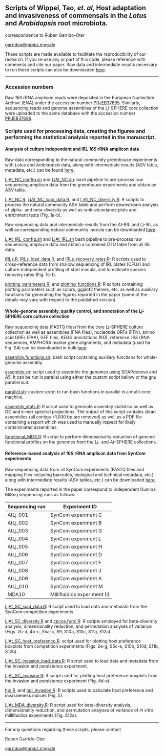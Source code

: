 ## Scripts of Wippel, Tao, *et. al*, Host adaptation and invasiveness of commensals in the *Lotus* and *Arabidopsis* root microbiota.

correspondence to Ruben Garrido-Oter

garridoo@mpipz.mpg.de

These scripts are made available to facilitate the reproducibility of our research. If you re-use any or part of this code, please reference with comments and cite our paper. Raw data and intermediate results necessary to run these scripts can also be downloaded [here](http://www.mpipz.mpg.de/scripts).

---------------------------

### Accession numbers

Raw *16S* rRNA amplicon reads were deposited in the European Nucleotide Archive (ENA) under the accession number [PRJEB37695](XXX). Similarly, sequencing reads and genome assemblies of the *Lj*-SPHERE core collection were uploaded to the same database with the accession number [PRJEB37696](XXX).

### Scripts used for processing data, creating the figures and performing the statistical analysis reported in the manuscript.

#### Analysis of culture independent and IRL *16S* rRNA amplicon data

Raw data corresponding to the natural community greenhouse experiments with *Lotus* and *Arabidopsis* data, along with intermediate results (ASV table, metadata, etc.) can be found [here](http://www.at-sphere.com/ljsphere/LjAt_NC.tar.gz).

[LjAt_NC_config.sh](https://github.com/garridoo/ljsphere/blob/master/LjAt_NC_config.sh) and
[LjAt_NC.sh](https://github.com/garridoo/ljsphere/blob/master/LjAt_NC.sh):
bash pipeline to pre-process raw sequencing amplicon data from the greenhouse experiments and obtain an ASV table.

[LjAt_NC.R](https://github.com/garridoo/ljsphere/blob/master/LjAt_NC.R),
[LjAt_NC_load_data.R](https://github.com/garridoo/ljsphere/blob/master/LjAt_NC_load_data.R), and
[LjAt_NC_diversity.R](https://github.com/garridoo/ljsphere/blob/master/LjAt_NC_diversity.R):
R scripts to process the natural community ASV table and perform downstream analysis of alpha- and beta-diversity as well as rank-abundance plots and enrichment tests (Fig. 1a-b).

Raw sequencing data and intermediate results from the *At*-IRL and *Lj*-IRL as well as corresponding natural community inocula can be downloaded [here](http://www.at-sphere.com/ljsphere/LjAt_IRL.tar.gz).

[LjAt_IRL_config.sh](https://github.com/garridoo/ljsphere/blob/master/LjAt_IRL_config.sh) and
[LjAt_IRL.sh](https://github.com/garridoo/ljsphere/blob/master/LjAt_IRL.sh)
bash pipeline to pre-process raw sequencing amplicon data and obtain a combined OTU table from all IRL data.

[IRLs.R](https://github.com/garridoo/ljsphere/blob/master/IRLs.R),
[IRLs_load_data.R](https://github.com/garridoo/ljsphere/blob/master/IRLs_load_data.R), and
[IRLs_recovery_rates.R](https://github.com/garridoo/ljsphere/blob/master/IRLs_recovery_rates.R):
R scripts used to cross-reference data from shallow sequencing of IRL plates (CFUs) and culture-independent profiling of start inocula, and to estimate species recovery rates (Fig. 1c-f).

[plotting_parameters.R](https://github.com/garridoo/ljsphere/blob/master/plotting_parameters.R), and
[plotting_functions.R](https://github.com/garridoo/ljsphere/blob/master/plotting_functions.R):
R scripts containing plotting parameters such as colors, ggplot2 themes, etc. as well as auxiliary functions for generating the figures reported in the paper (some of the details may vary with respect to the published version).

#### Whole-genome assembly, quality control, and annotation of the *Lj*-SPHERE core culture collection

Raw sequencing data (FASTQ files) from the core *Lj*-SPHERE culture collection as well as assemblies (FNA files), nucleotide ORFs (FFN), amino acid ORFs (FAA), GFF files, KEGG annotations (KO), reference *16S* rRNA sequences, AMPHORA marker gene alignments, and metadata (used for Fig. S4) can be downloaded in bulk [here](http://www.at-sphere.com/ljsphere/LjAt_WGS.tar.gz).

[assembly.functions.sh](https://github.com/garridoo/ljsphere/blob/master/assembly.functions.sh): bash script containing auxiliary functions for whole-genome assembly.

[assembly.sh](https://github.com/garridoo/ljsphere/blob/master/assembly.sh): script used to assemble the genomes using SOAPdenovo and A5. It can be run in parallel using either the custom script bellow or the gnu parallel suit.

[parallel.sh](https://github.com/garridoo/lsphere/blob/master/parallel.sh): custom script to run bash functions in parallel in a multi-core machine.

[assembly_stats.R](https://github.com/garridoo/ljsphere/blob/master/assembly_stats.R): R script used to generate assembly statistics as well as GC and k-mer spectral projections. The output of this script contains clean assemblies (all contigs <1,000 bp are removed) as well as a PDF file containing a report which was used to manually inspect for likely contaminated assemblies.

[functional_MDS.R](https://github.com/garridoo/ljsphere/blob/master/functional_MDS.R): R script to perform dimensionality reduction of genome functional profiles on the genomes from the *Lj*- and *At*-SPHERE collections.

#### Reference-based analysis of *16S* rRNA amplicon data from SynCom experiments

Raw sequencing data from all SynCom experiments (FASTQ files and mapping files including barcodes, biological and technical metadata, etc.) along with intermediate results (ASV tables, etc.) can be downloaded [here](http://www.at-sphere.com/ljphere/LjAt_SC.tar.gz).

The experiments reported in the paper correspond to independent Illumina MiSeq sequencing runs as follows:

| Sequencing run | Experiment ID            |
| -------------- |--------------------------|
| AtLj_001        | SynCom experiment C      |
| AtLj_002        | SynCom experiment B      |
| AtLj_003        | SynCom experiment G      |
| AtLj_004        | SynCom experiment L      |
| AtLj_005        | SynCom experiment H      |
| AtLj_006        | SynCom experiment D      |
| AtLj_007        | SynCom experiment F      |
| AtLj_008        | SynCom experiment J      |
| AtLj_009        | SynCom experiment A      |
| AtLj_010        | SynCom experiment M      |
| MDA10           | Millifluidics experiment (I) |

[LjAt_SC_load_data.R](https://github.com/garridoo/ljsphere/blob/master/LjAt_SC_load_data.R): R script used to load data and metadata from the SynCom competition experiments.

[LjAt_SC_diversity.R](https://github.com/garridoo/ljsphere/blob/master/LjAt_SC_diversity.R) and
[cpcoa.func.R](https://github.com/garridoo/ljsphere/blob/master/cpcoa.func.R): R scripts employed for beta-diversity analysis, dimensionality reduction, and permutation analyses of variance (Figs. 2b-d, 4b-c, S5a-c, S9, S10a, S10c, S11a, S12a).

[LjAt_SC_host_preference.R](https://github.com/garridoo/ljsphere/blob/master/LjAt_SC_host_preference.R): script used for plotting host preference boxplots from competition experiments (Figs. 2e-g, S5c-e, S10b, S10d, S11b, S12b).

[LjAt_SC_invasion_load_data.R](https://github.com/garridoo/ljsphere/blob/master/LjAt_SC_invasion_load_data.R): R script used to load data and metadata from the invasion and persistence experiment.

[LjAt_SC_invasion.R](https://github.com/garridoo/ljsphere/blob/master/LjAt_SC_invasion.R): R script used for plotting host preference boxplots from the invasion and persistence experiment (Fig. 4d-e).

[hpi.R](https://github.com/garridoo/ljsphere/blob/master/hpi.R), and
[hpi_invasion.R](https://github.com/garridoo/ljsphere/blob/master/hpi_invasion.R): R scripts used to calculate host preference and invasiveness indices (Fig. 5).

[LjAt_MDA_diversity.R](https://github.com/garridoo/ljsphere/blob/master/LjAt_SC_diversity.R): R script used for beta-diversity analysis, dimensionality reduction, and permutation analyses of variance of *in vitro* millifluidics experiments (Fig. S12a).

---------------------------

For any questions regarding these scripts, please contact

Ruben Garrido-Oter

garridoo@mpipz.mpg.de
